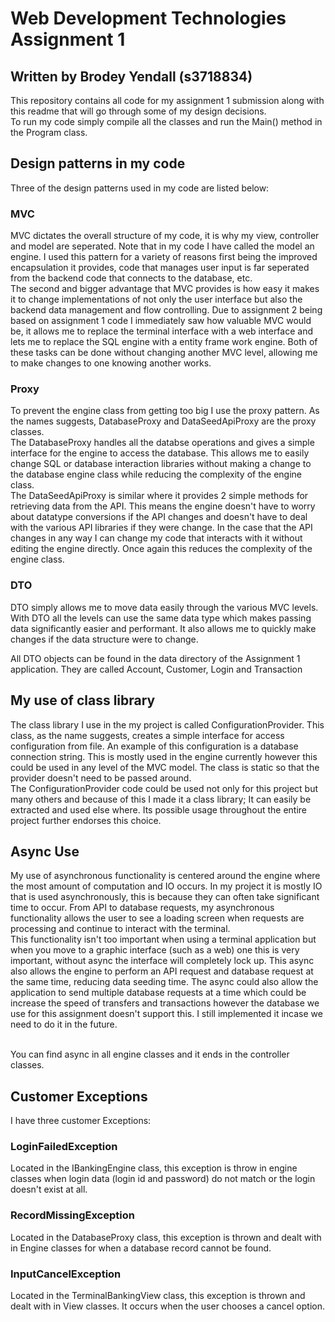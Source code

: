 
<h1> Web Development Technologies Assignment 1</h1>
<h2>Written by Brodey Yendall (s3718834)</h2>
This repository contains all code for my assignment 1 submission along with this readme that
will go through some of my design decisions. 
<br>
To run my code simply compile all the classes and run the Main() method in the Program class.

<h2> Design patterns in my code</h2>
Three of the design patterns used in my code are listed below:
<h3>MVC</h3>
MVC dictates the overall structure of my code, it is why my view, controller and model are seperated.
Note that in my code I have called the model an engine. I used this pattern for a variety of reasons
first being the improved encapsulation it provides, code that manages user input is far seperated 
from the backend code that connects to the database, etc. <br>The second and bigger advantage that
MVC provides is how easy it makes it to change implementations of not only the user interface but 
also the backend data management and flow controlling. Due to assignment 2 being based on assignment 1
code I immediately saw how valuable MVC would be, it allows me to replace the terminal interface with 
a web interface and lets me to replace the SQL engine with a entity frame work engine. Both of these 
tasks can be done without changing another MVC level, allowing me to make changes to one knowing another
works. 
<h3>Proxy</h3>
To prevent the engine class from getting too big I use the proxy pattern. As the names suggests,
DatabaseProxy and DataSeedApiProxy are the proxy classes. 
<br>The DatabaseProxy handles all the databse 
operations and gives a simple interface for the engine to access the database. This allows me to easily
change SQL or database interaction libraries without making a change to the database engine class
while reducing the complexity of the engine class.
<br> The DataSeedApiProxy is similar where it provides 2 simple methods for retrieving data from the API.
This means the engine doesn't have to worry about datatype conversions if the API changes and doesn't have
to deal with the various API libraries if they were change. In the case that the API changes in any way
I can change my code that interacts with it without editing the engine directly. Once again this 
reduces the complexity of the engine class. 
<h3>DTO</h3>
DTO simply allows me to move data easily through the various MVC levels. With DTO all the levels can use 
the same data type which makes passing data significantly easier and performant. It also allows me to
quickly make changes if the data structure were to change.

All DTO objects can be found in the data directory of the Assignment 1 application. They are called Account, Customer, Login and Transaction

<h2> My use of class library </h2>
The class library I use in the my project is called ConfigurationProvider. This class, as the name suggests,
creates a simple interface for access configuration from file. An example of this configuration is a 
database connection string. This is mostly used in the engine currently however this could be used in
any level of the MVC model. The class is static so that the provider doesn't need to be passed around.
<br> The ConfigurationProvider code could be used not only for this project but many others and because of 
this I made it a class library; It can easily be extracted and used else where. Its possible usage throughout
the entire project further endorses this choice.

<h2> Async Use </h2>
My use of asynchronous functionality is centered around the engine where the most amount of computation
and IO occurs. In my project it is mostly IO that is used asynchronously, this is because they can 
often take significant time to occur. From API to database requests, my asynchronous functionality allows the user
to see a loading screen when requests are processing and continue to interact with the terminal. 
<br> This functionality isn't too important when using a terminal application but when you move to a 
graphic interface (such as a web) one this is very important, without async the interface will completely 
lock up. This async also allows the engine to perform an API request and database request at the same time,
reducing data seeding time. The async could also allow the application to send multiple database requests 
at a time which could be increase the speed of transfers and transactions however the database we use 
for this assignment doesn't support this. I still implemented it incase we 
need to do it in the future.


<br> You can find async in all engine classes and it ends in the controller classes.

<h2> Customer Exceptions </h2>
I have three customer Exceptions:
<h3> LoginFailedException </h3> 
Located in the IBankingEngine class, this exception is throw in engine classes when login data (login id and password) do not match or the login doesn't exist at all. 
<h3> RecordMissingException </h3>
Located in the DatabaseProxy class, this exception is thrown and dealt with in Engine classes for when a database record cannot be found. 
<h3> InputCancelException </h3>
Located in the TerminalBankingView class, this exception is thrown and dealt with in View classes. It occurs when the user chooses a cancel option. 
